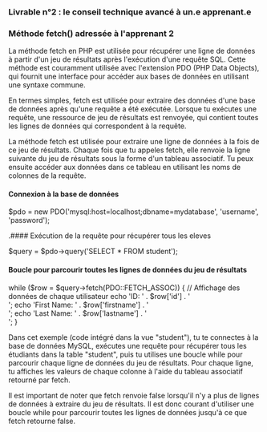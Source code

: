 

### Livrable n°2 : le conseil technique avancé à un.e apprenant.e

### Méthode fetch() adressée à l'apprenant 2


La méthode fetch en PHP est utilisée pour récupérer une ligne de données à partir d'un jeu de résultats après l'exécution d'une requête SQL. 
Cette méthode est couramment utilisée avec l'extension PDO (PHP Data Objects), qui fournit une interface pour accéder aux bases de données en utilisant une syntaxe commune.

En termes simples, fetch est utilisée pour extraire des données d'une base de données après qu'une requête a été exécutée. Lorsque tu exécutes une requête, une ressource de jeu de résultats est renvoyée, qui contient toutes les lignes de données qui correspondent à la requête.

La méthode fetch est utilisée pour extraire une ligne de données à la fois de ce jeu de résultats. Chaque fois que tu appeles fetch, elle renvoie la ligne suivante du jeu de résultats sous la forme d'un tableau associatif. Tu peux ensuite accéder aux données dans ce tableau en utilisant les noms de colonnes de la requête.


#### Connexion à la base de données 

$pdo = new PDO('mysql:host=localhost;dbname=mydatabase', 'username', 'password'); 

 .#### Exécution de la requête pour récupérer tous les eleves
 
 $query = $pdo->query('SELECT * FROM student');

#### Boucle pour parcourir toutes les lignes de données du jeu de résultats

while ($row = $query->fetch(PDO::FETCH_ASSOC)) {
    // Affichage des données de chaque utilisateur
    echo 'ID: ' . $row['id'] . '<br>';
    echo 'First Name: ' . $row['firstname'] . '<br>';
    echo 'Last Name: ' . $row['lastname'] . '<br>';
}

Dans cet exemple (code intégré dans la vue "student"), tu te connectes à la base de données MySQL, exécutes une requête pour récupérer tous les étudiants dans la table "student", puis tu utilises une boucle while pour parcourir chaque ligne de données du jeu de résultats. Pour chaque ligne, tu affiches les valeurs de chaque colonne à l'aide du tableau associatif retourné par fetch.

Il est important de noter que fetch renvoie false lorsqu'il n'y a plus de lignes de données à extraire du jeu de résultats. Il est donc courant d'utiliser une boucle while pour parcourir toutes les lignes de données jusqu'à ce que fetch retourne false.